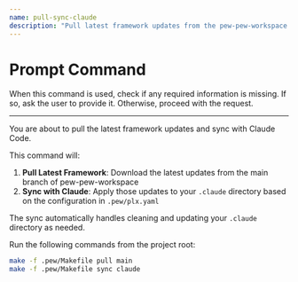 ```yaml
---
name: pull-sync-claude
description: "Pull latest framework updates from the pew-pew-workspace repository and sync with Claude Code in one command."
---
```

# Prompt Command

When this command is used, check if any required information is missing. If so, ask the user to provide it. Otherwise, proceed with the request.

---


You are about to pull the latest framework updates and sync with Claude Code.

This command will:
1. **Pull Latest Framework**: Download the latest updates from the main branch of pew-pew-workspace
2. **Sync with Claude**: Apply those updates to your `.claude` directory based on the configuration in `.pew/plx.yaml`

The sync automatically handles cleaning and updating your `.claude` directory as needed.

Run the following commands from the project root:
```bash
make -f .pew/Makefile pull main
make -f .pew/Makefile sync claude
```
